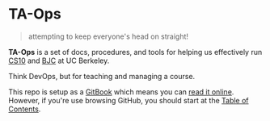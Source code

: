 # TA-Ops
> attempting to keep everyone's head on straight!


__TA-Ops__ is a set of docs, procedures, and tools for helping us effectively run [CS10][] and [BJC][] at UC Berkeley.

Think DevOps, but for teaching and managing a course.

This repo is setup as a [GitBook] which means you can [read it online][online]. However, if you're use browsing GitHub, you should start at the [Table of Contents][toc].

[CS10]: http://cs10.org
[BJC]: http://bjc.berkeley.edu
[GitBook]: http://gitbook.com/
[online]: https://www.gitbook.com/read/book/cycomachead/ta-ops
[toc]: SUMMARY.md
